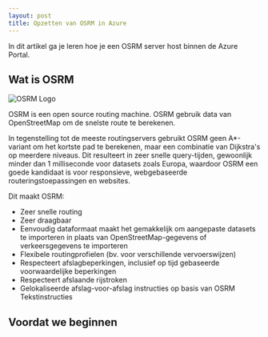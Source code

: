 ```yaml
---
layout: post
title: Opzetten van OSRM in Azure
---
```


In dit artikel ga je leren hoe je een OSRM server host binnen de Azure Portal.

## Wat is OSRM

<img class="img-center" src="{{ site.baseurl }}/images/2021-3-26-Opzetten-van-OSRM-in-Azure.OSRM-log.svg" alt="OSRM Logo">

OSRM is een open source routing machine. OSRM gebruik data van OpenStreetMap om de snelste route te berekenen.

In tegenstelling tot de meeste routingservers gebruikt OSRM geen A\*-variant om het kortste pad te berekenen, maar een combinatie van Dijkstra's op meerdere niveaus. Dit resulteert in zeer snelle query-tijden, gewoonlijk minder dan 1 milliseconde voor datasets zoals Europa, waardoor OSRM een goede kandidaat is voor responsieve, webgebaseerde routeringstoepassingen en websites.

Dit maakt OSRM:

- Zeer snelle routing
- Zeer draagbaar
- Eenvoudig dataformaat maakt het gemakkelijk om aangepaste datasets te importeren in plaats van OpenStreetMap-gegevens of verkeersgegevens te importeren
- Flexibele routingprofielen (bv. voor verschillende vervoerswijzen)
- Respecteert afslagbeperkingen, inclusief op tijd gebaseerde voorwaardelijke beperkingen
- Respecteert afslaande rijstroken
- Gelokaliseerde afslag-voor-afslag instructies op basis van OSRM Tekstinstructies

## Voordat we beginnen
